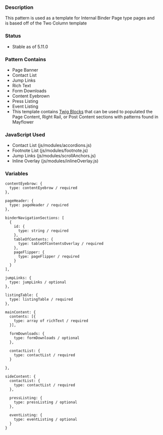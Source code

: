 ### Description
This pattern is used as a template for Internal Binder Page type pages and is based off of the Two Column template

### Status
* Stable as of 5.11.0

### Pattern Contains
* Page Banner
* Contact List
* Jump Links
* Rich Text
* Form Downloads
* Content Eyebrown
* Press Listing
* Event Listing
* This template contains [Twig Blocks](https://twig.symfony.com/doc/2.x/tags/extends.html) that can be used to populated the Page Content, Right Rail, or Post Content sections with patterns found in Mayflower

### JavaScript Used
* Contact List (js/modules/accordions.js)
* Footnote List (js/modules/footnote.js)
* Jump Links (js/modules/scrollAnchors.js)
* Inline Overlay (js/modules/inlineOverlay.js)

### Variables
~~~
contentEyebrow: {
  type: contentEyebrow / required
},

pageHeader: {
  type: pageHeader / required
},

binderNavigationSections: [
  {
    id: {
      type: string / required
    },
    tableOfContents: {
      type: tableOfContentsOverlay / required
    },
    pageFlipper: {
      type: pageFlipper / required
    }
  }
],

jumpLinks: {
  type: jumpLinks / optional
},

listingTable: {
  type: listingTable / required
},

mainContent: {
  contents: [{
    type: array of richText / required
  }],

  formDownloads: {
    type: formDownloads / optional
  },

  contactList: {
    type: contactList / required
  }

},

sideContent: {
  contactList: {
    type: contactList / required
  },

  pressListing: {
    type: pressListing / optional
  },

  eventListing: {
    type: eventListing / optional
  }
}
~~~
